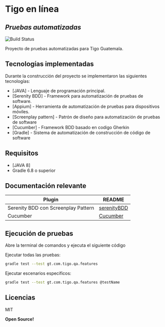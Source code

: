 # Tigo en línea
## _Pruebas automatizadas_

![Build Status](https://travis-ci.org/joemccann/dillinger.svg?branch=master)

Proyecto de pruebas automatizadas para Tigo Guatemala.

## Tecnologías implementadas

Durante la construcción del proyecto se implementaron las siguientes tecnologías:

- [JAVA] - Lenguaje de programación principal.
- [Serenity BDD] - Framework para automatización de pruebas de software.
- [Appium] - Herramienta de automatización de pruebas para dispositivos móviles.
- [Screenplay pattern] - Patrón de diseño para automatización de pruebas de software
- [Cucumber] - Framework BDD basado en codigo Gherkin
- [Gradle] - Sistema de automatización de construcción de código de software

## Requisitos
- [JAVA 8]
- Gradle 6.8 o superior
## Documentación relevante

| Plugin | README |
| ------ | ------ |
| Serenity BDD con Screenplay Pattern | [serenityBDD][SC]|
| Cucumber | [Cucumber][CCB] |

## Ejecución de pruebas
Abre la terminal de comandos y ejecuta el siguiente código

Ejecutar todas las pruebas:

```sh
gradle test --test gt.com.tigo.qa.features
```

Ejecutar escenarios especificos:

```sh
gradle test --test gt.com.tigo.qa.features @testName
```

## Licencias

MIT

**Open Source!**


[SC]: <https://serenity-bdd.github.io/theserenitybook/latest/serenity-screenplay.html>
[CCB]: <https://cucumber.io/>
   
